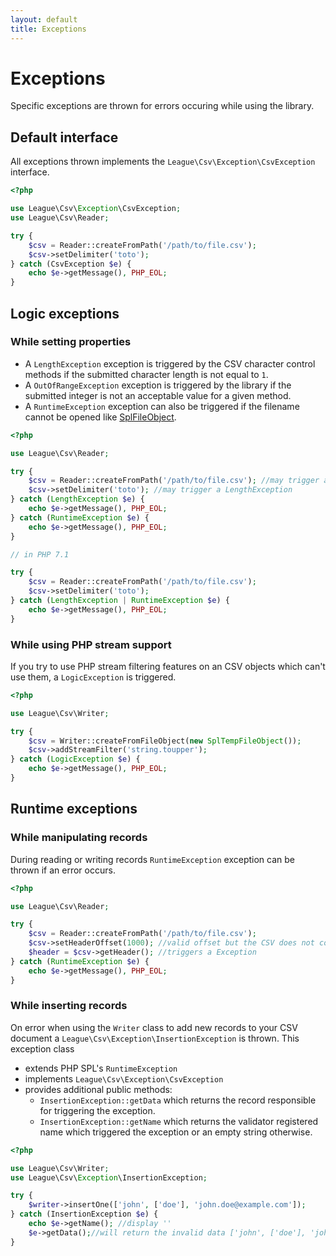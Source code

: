 ```yaml
---
layout: default
title: Exceptions
---
```


# Exceptions

Specific exceptions are thrown for errors occuring while using the library.

## Default interface

All exceptions thrown implements the `League\Csv\Exception\CsvException` interface.

~~~php
<?php

use League\Csv\Exception\CsvException;
use League\Csv\Reader;

try {
    $csv = Reader::createFromPath('/path/to/file.csv');
    $csv->setDelimiter('toto');
} catch (CsvException $e) {
    echo $e->getMessage(), PHP_EOL;
}
~~~

## Logic exceptions

### While setting properties

- A `LengthException` exception is triggered by the CSV character control methods if the submitted character length is not equal to `1`.
- A `OutOfRangeException` exception is triggered by the library if the submitted integer is not an acceptable value for a given method.
- A `RuntimeException` exception can also be triggered if the filename cannot be opened like [SplFileObject](http://php.net/manual/en/splfileobject.construct.php).

~~~php
<?php

use League\Csv\Reader;

try {
    $csv = Reader::createFromPath('/path/to/file.csv'); //may trigger a RuntimeException
    $csv->setDelimiter('toto'); //may trigger a LengthException
} catch (LengthException $e) {
    echo $e->getMessage(), PHP_EOL;
} catch (RuntimeException $e) {
    echo $e->getMessage(), PHP_EOL;
}

// in PHP 7.1

try {
    $csv = Reader::createFromPath('/path/to/file.csv');
    $csv->setDelimiter('toto');
} catch (LengthException | RuntimeException $e) {
    echo $e->getMessage(), PHP_EOL;
}
~~~

### While using PHP stream support

If you try to use PHP stream filtering features on an CSV objects which can't use them, a `LogicException` is triggered.

~~~php
<?php

use League\Csv\Writer;

try {
    $csv = Writer::createFromFileObject(new SplTempFileObject());
    $csv->addStreamFilter('string.toupper');
} catch (LogicException $e) {
    echo $e->getMessage(), PHP_EOL;
}
~~~

## Runtime exceptions

### While manipulating records

During reading or writing records `RuntimeException` exception can be thrown if an error occurs.

~~~php
<?php

use League\Csv\Reader;

try {
    $csv = Reader::createFromPath('/path/to/file.csv');
    $csv->setHeaderOffset(1000); //valid offset but the CSV does not contain 1000 records
    $header = $csv->getHeader(); //triggers a Exception
} catch (RuntimeException $e) {
    echo $e->getMessage(), PHP_EOL;
}
~~~

### While inserting records

On error when using the `Writer` class to add new records to your CSV document a `League\Csv\Exception\InsertionException` is thrown. This exception class

- extends PHP SPL's `RuntimeException`
- implements `League\Csv\Exception\CsvException`
- provides additional public methods:
    - `InsertionException::getData` which returns the record responsible for triggering the exception.
    - `InsertionException::getName` which returns the validator registered name which  triggered the exception or an empty string otherwise.

~~~php
<?php

use League\Csv\Writer;
use League\Csv\Exception\InsertionException;

try {
    $writer->insertOne(['john', ['doe'], 'john.doe@example.com']);
} catch (InsertionException $e) {
    echo $e->getName(); //display ''
    $e->getData();//will return the invalid data ['john', ['doe'], 'john.doe@example.com']
}
~~~